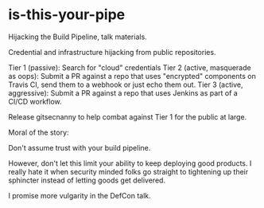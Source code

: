 is-this-your-pipe
=================

Hijacking the Build Pipeline, talk materials.


Credential and infrastructure hijacking from public repositories.

Tier 1 (passive): Search for "cloud" credentials
Tier 2 (active, masquerade as oops): Submit a PR against a repo that uses "encrypted" components on Travis CI, send them to a webhook or just echo them out.
Tier 3 (active, aggressive): Submit a PR against a repo that uses Jenkins as part of a CI/CD workflow. 

Release gitsecnanny to help combat against Tier 1 for the public at large.

Moral of the story:

Don't assume trust with your build pipeline.

However, don't let this limit your ability to keep deploying good products. I really hate it when security minded folks go straight to tightening up their sphincter instead of letting goods get delivered.

I promise more vulgarity in the DefCon talk.
